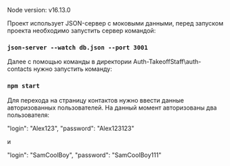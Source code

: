 Node version: v16.13.0

Проект использует JSON-сервер с моковыми данными, перед запуском проекта необходимо запустить сервер командой:

### `json-server --watch db.json --port 3001`

Далее с помощью команды в директории Auth-TakeoffStaff\auth-contacts нужно запустить команду:

### `npm start`

Для перехода на страницу контактов нужно ввести данные авторизованных пользователей.
На данный момент авторизованы два пользователя:

"login": "Alex123",
"password": "Alex123123"

и

"login": "SamCoolBoy",
"password": "SamCoolBoy111"